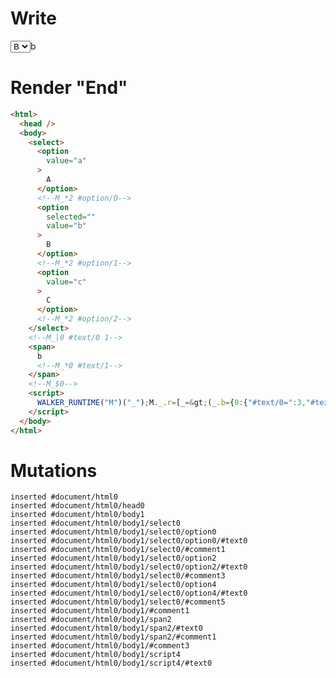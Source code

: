 # Write
  <select><option value=a>A</option><!--M_*2 #option/0--><option value=b selected>B</option><!--M_*2 #option/1--><option value=c>C</option><!--M_*2 #option/2--></select><!--M_|0 #text/0 1--><span>b<!--M_*0 #text/1--></span><!--M_$0--><script>WALKER_RUNTIME("M")("_");M._.r=[_=>(_.b={0:{"#text/0=":3,"#text/0:":"b",value:"b","#text/0!":_.a={},"#text/0(":"select"},1:_.a}),2,"__tests__/template.marko_1",0];M._.w()</script>


# Render "End"
```html
<html>
  <head />
  <body>
    <select>
      <option
        value="a"
      >
        A
      </option>
      <!--M_*2 #option/0-->
      <option
        selected=""
        value="b"
      >
        B
      </option>
      <!--M_*2 #option/1-->
      <option
        value="c"
      >
        C
      </option>
      <!--M_*2 #option/2-->
    </select>
    <!--M_|0 #text/0 1-->
    <span>
      b
      <!--M_*0 #text/1-->
    </span>
    <!--M_$0-->
    <script>
      WALKER_RUNTIME("M")("_");M._.r=[_=&gt;(_.b={0:{"#text/0=":3,"#text/0:":"b",value:"b","#text/0!":_.a={},"#text/0(":"select"},1:_.a}),2,"__tests__/template.marko_1",0];M._.w()
    </script>
  </body>
</html>
```

# Mutations
```
inserted #document/html0
inserted #document/html0/head0
inserted #document/html0/body1
inserted #document/html0/body1/select0
inserted #document/html0/body1/select0/option0
inserted #document/html0/body1/select0/option0/#text0
inserted #document/html0/body1/select0/#comment1
inserted #document/html0/body1/select0/option2
inserted #document/html0/body1/select0/option2/#text0
inserted #document/html0/body1/select0/#comment3
inserted #document/html0/body1/select0/option4
inserted #document/html0/body1/select0/option4/#text0
inserted #document/html0/body1/select0/#comment5
inserted #document/html0/body1/#comment1
inserted #document/html0/body1/span2
inserted #document/html0/body1/span2/#text0
inserted #document/html0/body1/span2/#comment1
inserted #document/html0/body1/#comment3
inserted #document/html0/body1/script4
inserted #document/html0/body1/script4/#text0
```